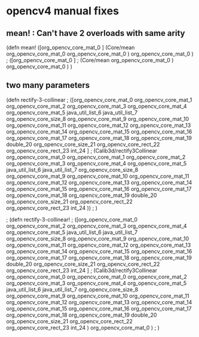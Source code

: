 # opencv4 manual fixes



## mean! : Can't have 2 overloads with same arity

(defn mean!
([org_opencv_core_mat_0 ]
  (Core/mean org_opencv_core_mat_0 org_opencv_core_mat_0 ) org_opencv_core_mat_0 )
; ([org_opencv_core_mat_0 ]
;   (Core/mean org_opencv_core_mat_0 ) org_opencv_core_mat_0 )
)

## two many parameters

(defn rectify-3-collinear
; ([org_opencv_core_mat_0 org_opencv_core_mat_1 org_opencv_core_mat_2 org_opencv_core_mat_3 org_opencv_core_mat_4 org_opencv_core_mat_5 java_util_list_6 java_util_list_7 org_opencv_core_size_8 org_opencv_core_mat_9 org_opencv_core_mat_10 org_opencv_core_mat_11 org_opencv_core_mat_12 org_opencv_core_mat_13 org_opencv_core_mat_14 org_opencv_core_mat_15 org_opencv_core_mat_16 org_opencv_core_mat_17 org_opencv_core_mat_18 org_opencv_core_mat_19 double_20 org_opencv_core_size_21 org_opencv_core_rect_22 org_opencv_core_rect_23 int_24 ] 
;   (Calib3d/rectify3Collinear org_opencv_core_mat_0 org_opencv_core_mat_1 org_opencv_core_mat_2 org_opencv_core_mat_3 org_opencv_core_mat_4 org_opencv_core_mat_5 java_util_list_6 java_util_list_7 org_opencv_core_size_8 org_opencv_core_mat_9 org_opencv_core_mat_10 org_opencv_core_mat_11 org_opencv_core_mat_12 org_opencv_core_mat_13 org_opencv_core_mat_14 org_opencv_core_mat_15 org_opencv_core_mat_16 org_opencv_core_mat_17 org_opencv_core_mat_18 org_opencv_core_mat_19 double_20 org_opencv_core_size_21 org_opencv_core_rect_22 org_opencv_core_rect_23 int_24 ))
; )

; (defn rectify-3-collinear!
; ([org_opencv_core_mat_0 org_opencv_core_mat_2 org_opencv_core_mat_3 org_opencv_core_mat_4 org_opencv_core_mat_5 java_util_list_6 java_util_list_7 org_opencv_core_size_8 org_opencv_core_mat_9 org_opencv_core_mat_10 org_opencv_core_mat_11 org_opencv_core_mat_12 org_opencv_core_mat_13 org_opencv_core_mat_14 org_opencv_core_mat_15 org_opencv_core_mat_16 org_opencv_core_mat_17 org_opencv_core_mat_18 org_opencv_core_mat_19 double_20 org_opencv_core_size_21 org_opencv_core_rect_22 org_opencv_core_rect_23 int_24 ] 
;   (Calib3d/rectify3Collinear org_opencv_core_mat_0 org_opencv_core_mat_0 org_opencv_core_mat_2 org_opencv_core_mat_3 org_opencv_core_mat_4 org_opencv_core_mat_5 java_util_list_6 java_util_list_7 org_opencv_core_size_8 org_opencv_core_mat_9 org_opencv_core_mat_10 org_opencv_core_mat_11 org_opencv_core_mat_12 org_opencv_core_mat_13 org_opencv_core_mat_14 org_opencv_core_mat_15 org_opencv_core_mat_16 org_opencv_core_mat_17 org_opencv_core_mat_18 org_opencv_core_mat_19 double_20 org_opencv_core_size_21 org_opencv_core_rect_22 org_opencv_core_rect_23 int_24 ) org_opencv_core_mat_0 )
; )

